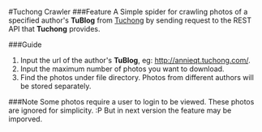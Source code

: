 #Tuchong Crawler
###Feature
A Simple spider for crawling photos of a specified author's **TuBlog** from [Tuchong][1] by sending request to the REST API that **Tuchong** provides.

###Guide
1. Input the url of the author's **TuBlog**, eg: http://annieqt.tuchong.com/.
2. Input the maximum number of photos you want to download.
3. Find the photos under file directory. Photos from different authors will be stored separately.

###Note
Some photos require a user to login to be viewed. These photos are ignored for simplicity. :P But in next version  the feature may be imporved.

[1]:http://tuchong.com/
